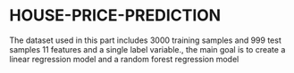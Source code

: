 # HOUSE-PRICE-PREDICTION
The dataset used in this part includes 3000 training samples and 999 test samples 11 features and a single label variable., the main goal is to create a linear regression model and a random forest regression model
